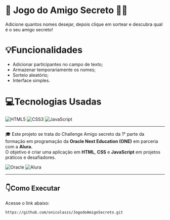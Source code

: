 # 🙋 Jogo do Amigo Secreto 🙋‍♀️
Adicione quantos nomes desejar, depois clique em sortear e descubra qual é o seu amigo secreto!

# 💡Funcionalidades
- Adicionar participantes no campo de texto;
- Armazenar temporariamente os nomes;
- Sorteio aleatório;
- Interface simples.
  
# 💻Tecnologias Usadas
![HTML5](https://img.shields.io/badge/HTML5-E34F26?style=for-the-badge&logo=html5&logoColor=white)
![CSS3](https://img.shields.io/badge/CSS3-1572B6?style=for-the-badge&logo=css3&logoColor=white)
![JavaScript](https://img.shields.io/badge/JavaScript-F7DF1E?style=for-the-badge&logo=javascript&logoColor=black)

---

🎓 Este projeto se trata do Challenge Amigo secreto da 1° parte da formação em programação da **Oracle Next Education (ONE)** em parceria com a **Alura.**  
O objetivo é criar uma aplicação em **HTML**, **CSS** e **JavaScript** em projetos práticos e desafiadores.

![Oracle](https://img.shields.io/badge/ORACLE-red?style=for-the-badge)
![Alura](https://img.shields.io/badge/ALURA-blue?style=for-the-badge)

---

## 👇Como Executar
Acesse o link abaixo:
   ```bash
https://github.com/onicolaszs/JogodoAmigoSecreto.git
